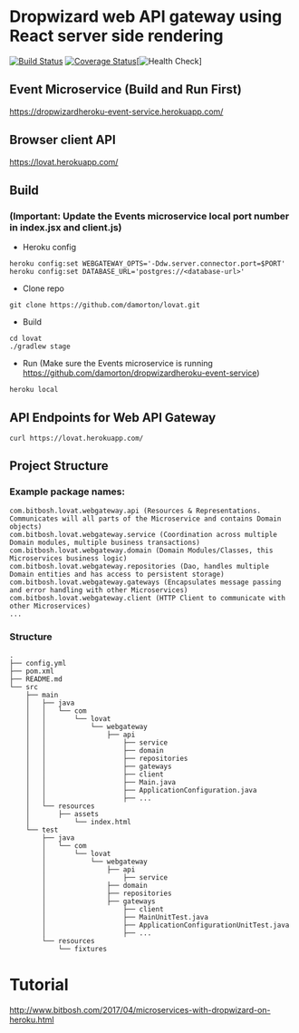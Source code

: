 # Dropwizard web API gateway using React server side rendering

[![Build Status](https://travis-ci.org/damorton/lovat.svg?branch=master)](https://travis-ci.org/damorton/lovat) [![Coverage Status](https://coveralls.io/repos/github/damorton/lovat/badge.svg?branch=master)](https://coveralls.io/github/damorton/lovat?branch=master)[![Health Check](https://healthchecks.io/badge/026dd894-eece-42d5-9063-14c343/AV6vSwuv/taupe.svg)]

## Event Microservice (Build and Run First)
https://dropwizardheroku-event-service.herokuapp.com/

## Browser client API 
https://lovat.herokuapp.com/

## Build

### (Important: Update the Events microservice local port number in index.jsx and client.js)

- Heroku config

```
heroku config:set WEBGATEWAY_OPTS='-Ddw.server.connector.port=$PORT'
heroku config:set DATABASE_URL='postgres://<database-url>'
```

- Clone repo
```
git clone https://github.com/damorton/lovat.git
```
- Build
```
cd lovat
./gradlew stage
```
- Run (Make sure the Events microservice is running https://github.com/damorton/dropwizardheroku-event-service)
```
heroku local
```

## API Endpoints for Web API Gateway

```
curl https://lovat.herokuapp.com/
```

## Project Structure

### Example package names:

```
com.bitbosh.lovat.webgateway.api (Resources & Representations. Communicates will all parts of the Microservice and contains Domain objects)
com.bitbosh.lovat.webgateway.service (Coordination across multiple Domain modules, multiple business transactions)
com.bitbosh.lovat.webgateway.domain (Domain Modules/Classes, this Microservices business logic)
com.bitbosh.lovat.webgateway.repositories (Dao, handles multiple Domain entities and has access to persistent storage)
com.bitbosh.lovat.webgateway.gateways (Encapsulates message passing and error handling with other Microservices)
com.bitbosh.lovat.webgateway.client (HTTP Client to communicate with other Microservices)
...
```

### Structure

```
.
├── config.yml
├── pom.xml
├── README.md
└── src
    ├── main
    │   ├── java
    │   │   └── com
    │   │       └── lovat
    │   │	       	└── webgateway    
    │   │          		├── api
    │   │           		├── service
    │   │           		├── domain
    │   │           		├── repositories
    │   │           		├── gateways
    │   │           		├── client
    │   │           		├── Main.java
    │   │           		├── ApplicationConfiguration.java
    │   │           		├── ...
    │   └── resources
    │       ├── assets
    │       	└── index.html
    └── test
        ├── java
        │   └── com
        │       └── lovat
        │       	└── webgateway
        │	           	├── api
        │   	       		├── service
        │       	   	├── domain
        │         		├── repositories
        │	           	├── gateways
        │   	        	├── client
        │       	    	├── MainUnitTest.java
        │           		├── ApplicationConfigurationUnitTest.java
        │           		├── ...
        └── resources
            └── fixtures
```

# Tutorial

http://www.bitbosh.com/2017/04/microservices-with-dropwizard-on-heroku.html
